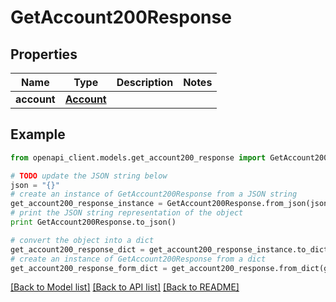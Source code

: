# GetAccount200Response


## Properties
Name | Type | Description | Notes
------------ | ------------- | ------------- | -------------
**account** | [**Account**](Account.md) |  | 

## Example

```python
from openapi_client.models.get_account200_response import GetAccount200Response

# TODO update the JSON string below
json = "{}"
# create an instance of GetAccount200Response from a JSON string
get_account200_response_instance = GetAccount200Response.from_json(json)
# print the JSON string representation of the object
print GetAccount200Response.to_json()

# convert the object into a dict
get_account200_response_dict = get_account200_response_instance.to_dict()
# create an instance of GetAccount200Response from a dict
get_account200_response_form_dict = get_account200_response.from_dict(get_account200_response_dict)
```
[[Back to Model list]](../README.md#documentation-for-models) [[Back to API list]](../README.md#documentation-for-api-endpoints) [[Back to README]](../README.md)


